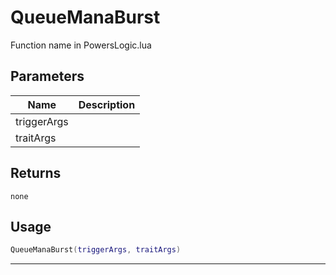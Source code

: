 # QueueManaBurst

Function name in PowersLogic.lua

## Parameters

| Name        | Description |
| ----------- | ----------- |
| triggerArgs |             |
| traitArgs   |             |

## Returns

`none`

## Usage

```lua
QueueManaBurst(triggerArgs, traitArgs)
```

---
